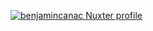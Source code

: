 [![benjamincanac Nuxter profile](https://nuxters.nuxt.com/card/benjamincanac/og.png)](https://nuxters.nuxt.com/benjamincanac)
